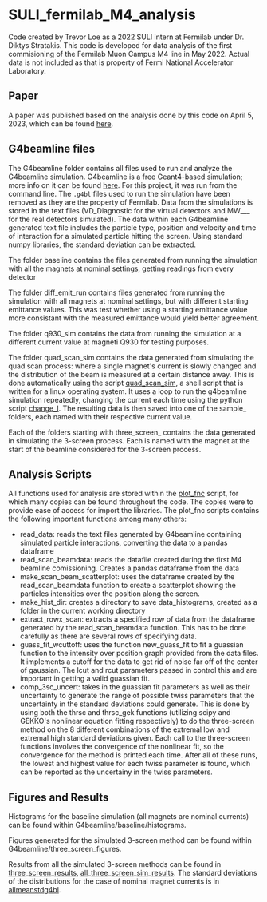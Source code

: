 # SULI_fermilab_M4_analysis
Code created by Trevor Loe as a 2022 SULI intern at Fermilab under Dr. Diktys Stratakis. This code is developed for data analysis of the first commisioning of the Fermilab Muon Campus M4 line in May 2022. Actual data is not included as that is property of Fermi National Accelerator Laboratory.

## Paper
A paper was published based on the analysis done by this code on April 5, 2023, which can be found [here](https://iopscience.iop.org/article/10.1088/1748-0221/18/04/P04005).

## G4beamline files
The G4beamline folder contains all files used to run and analyze the G4beamline simulation. G4beamline is a free Geant4-based simulation; more info on it can be found [here](https://www.muonsinc.com/Website1/G4beamline). For this project, it was run from the command line. The ```.g4bl``` files used to run the simulation have been removed as they are the property of Fermilab. Data from the simulations is stored in the text files (VD_Diagnostic for the virtual detectors and MW___ for the real detectors simulated). The data within each G4beamline generated text file includes the particle type, position and velocity and time of interaction for a simulated particle hitting the screen. Using standard numpy libraries, the standard deviation can be extracted.

The folder baseline contains the files generated from running the simulation with all the magnets at nominal settings, getting readings from every detector

The folder diff_emit_run contains files generated from running the simulation with all magnets at nominal settings, but with different starting emittance values. This was test whether using a starting emittance value more consistant with the measured emittance would yield better agreement. 

The folder q930_sim contains the data from running the simulation at a different current value at magneti Q930 for testing purposes.

The folder quad_scan_sim contains the data generated from simulating the quad scan process: where a single magnet's current is slowly changed and the distribution of the beam is measured at a certain distance away. This is done automatically using the script [quad_scan_sim](G4beamline/quad_scan_sim/quad_scan_sim.sh), a shell script that is written for a linux operating system. It uses a loop to run the g4beamline simulation repeatedly, changing the current each time using the python script [change_I](G4beamline/quad_scan_sim/change_I.py). The resulting data is then saved into one of the sample_ folders, each named with their respective current value.

Each of the folders starting with three_screen_ contains the data generated in simulating the 3-screen process. Each is named with the magnet at the start of the beamline considered for the 3-screen process.

## Analysis Scripts
All functions used for analysis are stored within the [plot_fnc](mu2e-m4-mw-study-2022-05-25/plot_fnc.py) script, for which many copies can be found throughout the code. The copies were to provide ease of access for import the libraries. The plot_fnc scripts contains the following important functions among many others:
- read_data: reads the text files generated by G4beamline containing simulated particle interactions, converting the data to a pandas dataframe
- read_scan_beamdata: reads the datafile created during the first M4 beamline comissioning. Creates a pandas dataframe from the data
- make_scan_beam_scatterplot: uses the dataframe created by the read_scan_beamdata function to create a scatterplot showing the particles intensities over the position along the screen. 
- make_hist_dir: creates a directory to save data_histograms, created as a folder in the current working directory
- extract_rowx_scan: extracts a specified row of data from the dataframe generated by the read_scan_beamdata function. This has to be done carefully as there are several rows of specifying data.
- guass_fit_wcuttoff: uses the function new_guass_fit to fit a guassian function to the intensity over position graph provided from the data files. It implements a cutoff for the data to get rid of noise far off of the center of gaussian. The lcut and rcut parameters passed in control this and are important in getting a valid guassian fit. 
- comp_3sc_uncert: takes in the guassian fit parameters as well as their uncertainty to generate the range of possible twiss parameters that the uncertainty in the standard deviations could generate. This is done by using both the thrsc and thrsc_gek functions (utilizing scipy and GEKKO's nonlinear equation fitting respectively) to do the three-screen method on the 8 different combinations of the extremal low and extremal high standard deviations given. Each call to the three-screen functions involves the convergence of the nonlinear fit, so the convergence for the method is printed each time. After all of these runs, the lowest and highest value for each twiss parameter is found, which can be reported as the uncertainy in the twiss parameters. 

## Figures and Results
Histograms for the baseline simulation (all magnets are nominal currents) can be found within G4beamline/baseline/histograms. 

Figures generated for the simulated 3-screen method can be found within G4beamline/three_screen_figures.

Results from all the simulated 3-screen methods can be found in [three_screen_results](G4beamline/three_screen_results.csv), [all_three_screen_sim_results](G4beamline/all_three_screen_sim_results.xlsx). The standard deviations of the distributions for the case of nominal magnet currents is in [allmeanstdg4bl](allmeanstdg4bl.txt). 
